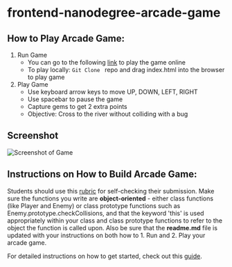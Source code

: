 frontend-nanodegree-arcade-game
===============================

## How to Play Arcade Game:

1. Run Game
    - You can go to the following [link](http://www.danafng.com/udacity-arcade-game/) to play the game online
    - To play locally: ```Git Clone ``` repo and drag index.html into the browser to play game
2. Play Game
   - Use keyboard arrow keys to move UP, DOWN, LEFT, RIGHT
   - Use spacebar to pause the game
   - Capture gems to get 2 extra points
   - Objective: Cross to the river without colliding with a bug

## Screenshot

![Screenshot of Game](https://github.com/riceball1/udacity-fend/blob/master/arcade-game/images/game-screenshot.png)


## Instructions on How to Build Arcade Game:

Students should use this [rubric](https://review.udacity.com/#!/projects/2696458597/rubric) for self-checking their submission. Make sure the functions you write are **object-oriented** - either class functions (like Player and Enemy) or class prototype functions such as Enemy.prototype.checkCollisions, and that the keyword 'this' is used appropriately within your class and class prototype functions to refer to the object the function is called upon. Also be sure that the **readme.md** file is updated with your instructions on both how to 1. Run and 2. Play your arcade game.

For detailed instructions on how to get started, check out this [guide](https://docs.google.com/document/d/1v01aScPjSWCCWQLIpFqvg3-vXLH2e8_SZQKC8jNO0Dc/pub?embedded=true).
